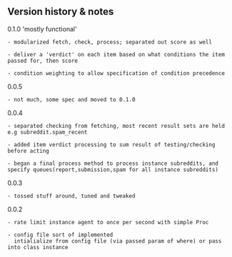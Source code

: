 Version history & notes
---

  0.1.0 'mostly functional'

    - modularized fetch, check, process; separated out score as well
   
    - deliver a 'verdict' on each item based on what conditions the item passed for, then score 

    - condition weighting to allow specification of condition precedence

  0.0.5

    - not much, some spec and moved to 0.1.0

  0.0.4
 
    - separated checking from fetching, most recent result sets are held e.g subreddit.spam_recent
   
    - added item verdict processing to sum result of testing/checking before acting 
    
    - began a final process method to process instance subreddits, and specify queues(report,submission,spam for all instance subreddits)    

    
  0.0.3

    - tossed stuff around, tuned and tweaked

  0.0.2
    
    - rate limit instance agent to once per second with simple Proc

    - config file sort of implemented
      intialialize from config file (via passed param of where) or pass into class instance
